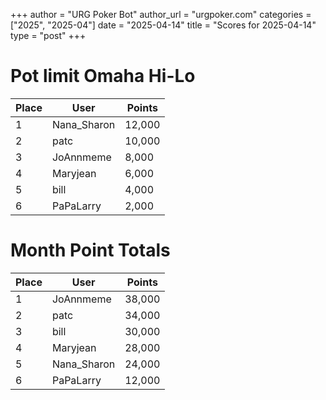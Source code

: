 +++
author = "URG Poker Bot"
author_url = "urgpoker.com"
categories = ["2025", "2025-04"]
date = "2025-04-14"
title = "Scores for 2025-04-14"
type = "post"
+++
# Pot limit Omaha Hi-Lo

| Place | User | Points |
|-------|------|--------|
| 1 | Nana_Sharon | 12,000 |
| 2 | patc | 10,000 |
| 3 | JoAnnmeme | 8,000 |
| 4 | Maryjean | 6,000 |
| 5 | bill | 4,000 |
| 6 | PaPaLarry | 2,000 |

# Month Point Totals

| Place | User | Points |
|-------|------|--------|
| 1 | JoAnnmeme | 38,000 |
| 2 | patc | 34,000 |
| 3 | bill | 30,000 |
| 4 | Maryjean | 28,000 |
| 5 | Nana_Sharon | 24,000 |
| 6 | PaPaLarry | 12,000 |

